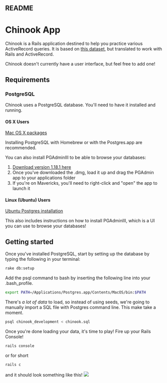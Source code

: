 ## README

# Chinook App

Chinook is a Rails application destined to help you practice various ActiveRecord queries. It is based on [this dataset](http://chinookdatabase.codeplex.com/), but translated to work with Rails and ActiveRecord.

Chinook doesn't currently have a user interface, but feel free to add one!

## Requirements

### PostgreSQL
Chinook uses a PostgreSQL database. You'll need to have it installed and running.

#### OS X Users

[Mac OS X packages](http://www.postgresql.org/download/macosx/)

Installing PostgreSQL with Homebrew or with the Postgres.app are recommended.

You can also install PGAdminIII to be able to browse your databases:

1. [Download version 1.18.1 here](http://www.pgadmin.org/download/macosx.php)
1. Once you've downloaded the .dmg, load it up and drag the PGAdmin app to your applications folder
1. If you're on Mavericks, you'll need to right-click and "open" the app to launch it

#### Linux (Ubuntu) Users

[Ubuntu Postgres installation](https://help.ubuntu.com/community/PostgreSQL#Installation)

This also includes instructions on how to install PGAdminIII, which is a UI you can use to browse your databases!

## Getting started

Once you've installed PostgreSQL, start by setting up the database by typing the following in your terminal:

```bash
rake db:setup
```

Add the psql command to bash by inserting the following line into your .bash_profile.

```bash
export PATH=/Applications/Postgres.app/Contents/MacOS/bin:$PATH
```

There's *a lot of data* to load, so instead of using seeds, we're going to manually import a SQL file with Postgres command line. This make take a moment.

```bash
psql chinook_development < chinook.sql
```

Once you're done loading your data, it's time to play! Fire up your Rails Console!
```bash
rails console
```
or for short
```bash
rails c
```
and it should look something like this!
![](http://cl.ly/image/1c3F0o0a2g0Q/Screen%20Shot%202014-01-29%20at%201.38.28%20PM.png)
